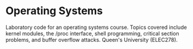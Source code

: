 # Operating Systems

Laboratory code for an operating systems course. Topics covered include kernel modules, the /proc interface, shell
programming, critical section problems, and buffer overflow attacks.
Queen's University (ELEC278).
